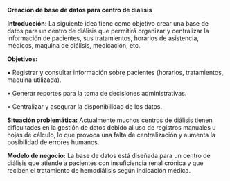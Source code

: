 **Creacion de base de datos para centro de dialisis**

**Introducción:**
La siguiente idea tiene como objetivo crear una base de datos para un centro de diálisis que permitirá organizar y centralizar la información de pacientes, sus tratamientos, horarios de asistencia, médicos, maquina de diálisis, medicación, etc. 

**Objetivos:**

•	Registrar y consultar información sobre pacientes (horarios, tratamientos, maquina utilizada).

•	Generar reportes para la toma de decisiones administrativas.

•	Centralizar y asegurar la disponibilidad de los datos.

**Situación problemática:**
Actualmente muchos centros de diálisis tienen dificultades en la gestión de datos debido al uso de registros manuales u hojas de cálculo, lo que provoca una falta de centralización y aumenta la posibilidad de errores humanos.

**Modelo de negocio:**
La base de datos está diseñada para un centro de diálisis que atiende a pacientes con insuficiencia renal crónica y que reciben el tratamiento de hemodiálisis según indicación médica. 
